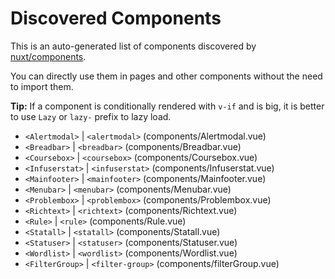 # Discovered Components

This is an auto-generated list of components discovered by [nuxt/components](https://github.com/nuxt/components).

You can directly use them in pages and other components without the need to import them.

**Tip:** If a component is conditionally rendered with `v-if` and is big, it is better to use `Lazy` or `lazy-` prefix to lazy load.

- `<Alertmodal>` | `<alertmodal>` (components/Alertmodal.vue)
- `<Breadbar>` | `<breadbar>` (components/Breadbar.vue)
- `<Coursebox>` | `<coursebox>` (components/Coursebox.vue)
- `<Infuserstat>` | `<infuserstat>` (components/Infuserstat.vue)
- `<Mainfooter>` | `<mainfooter>` (components/Mainfooter.vue)
- `<Menubar>` | `<menubar>` (components/Menubar.vue)
- `<Problembox>` | `<problembox>` (components/Problembox.vue)
- `<Richtext>` | `<richtext>` (components/Richtext.vue)
- `<Rule>` | `<rule>` (components/Rule.vue)
- `<Statall>` | `<statall>` (components/Statall.vue)
- `<Statuser>` | `<statuser>` (components/Statuser.vue)
- `<Wordlist>` | `<wordlist>` (components/Wordlist.vue)
- `<FilterGroup>` | `<filter-group>` (components/filterGroup.vue)
